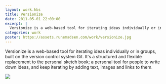 ```yaml
---
layout: work.hbs
title: Versionize
date: 2011-05-01 22:00:00
excerpt: |
  Versionize is a web-based tool for iterating ideas individually or in groups, built on the version control system Git. It's a structured and flexible replacement to the personal sketch book; a personal tool for people to write down ideas, and keep iterating by adding text, images and links to them.
categories: work
poster: https://assets.runemadsen.com/work/versionize.jpg
---
```


Versionize is a web-based tool for iterating ideas individually or in groups,
built on the version control system Git. It's a structured and flexible
replacement to the personal sketch book; a personal tool for people to write
down ideas, and keep iterating by adding text, images and links to them.

<div class="wide-750">
  <img src="https://assets.runemadsen.com/work/versionize.jpg" />
</div>
